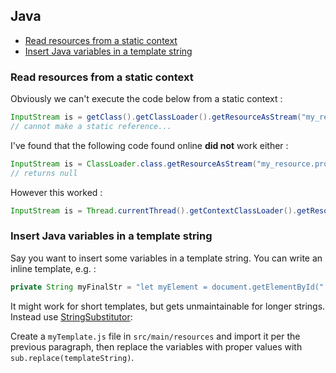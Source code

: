 ## Java

* [Read resources from a static context](#read-resources-from-a-static-context)
* [Insert Java variables in a template string](#insert-java-variables-in-a-template-string)

### Read resources from a static context

Obviously we can't execute the code below from a static context :
```java
InputStream is = getClass().getClassLoader().getResourceAsStream("my_resource.properties")
// cannot make a static reference...
```
I've found that the following code found online **did not** work either :
```java
InputStream is = ClassLoader.class.getResourceAsStream("my_resource.properties")
// returns null
```

However this worked :
```java
InputStream is = Thread.currentThread().getContextClassLoader().getResourceAsStream("my_resource.properties")
```

### Insert Java variables in a template string

Say you want to insert some variables in a template string. You can write an inline template, e.g. :
```java
private String myFinalStr = "let myElement = document.getElementById(" + myId + ")";
```

It might work for short templates, but gets unmaintainable for longer strings. Instead use [StringSubstitutor](https://commons.apache.org/proper/commons-text/apidocs/org/apache/commons/text/StringSubstitutor.html):

Create a `myTemplate.js` file in `src/main/resources` and import it per the previous paragraph, then replace the variables with proper values with `sub.replace(templateString)`.


